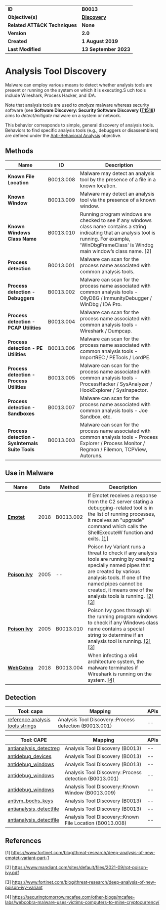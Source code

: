 <table>
<tr>
<td><b>ID</b></td>
<td><b>B0013</b></td>
</tr>
<tr>
<td><b>Objective(s)</b></td>
<td><b><a href="../discovery">Discovery</a></b></td>
</tr>
<tr>
<td><b>Related ATT&CK Techniques</b></td>
<td><b>None</b></td>
</tr>
<tr>
<td><b>Version</b></td>
<td><b>2.0</b></td>
</tr>
<tr>
<td><b>Created</b></td>
<td><b>1 August 2019</b></td>
</tr>
<tr>
<td><b>Last Modified</b></td>
<td><b>13 September 2023</b></td>
</tr>
</table>


# Analysis Tool Discovery

Malware can employ various means to detect whether analysis tools are present or running on the system on which it is executing.S uch tools include Wireshark, Process Hacker, and IDA. 

Note that analysis tools are used to *analyze* malware whereas security software (see **Software Discovery: Security Software Discovery ([T1518](https://attack.mitre.org/techniques/T1518/001/))** aims to *detect/mitigate* malware on a system or network.

This behavior corresponds to simple, general discovery of analysis tools. Behaviors to find specific analysis tools (e.g., debuggers or disassemblers) are defined under the [Anti-Behavioral Analysis](../anti-behavioral-analysis) objective.

## Methods

|Name|ID|Description|
|---|---|---|
|**Known File Location**|B0013.008|Malware may detect an analysis tool by the presence of a file in a known location.|
|**Known Window**|B0013.009|Malware may detect an analysis tool via the presence of a known window.|
|**Known Windows Class Name**|B0013.010|Running program windows are checked to see if any windows class name contains a string indicating that an analysis tool is running. For example, 'WinDbgFrameClass' is Windbg main window’s class name. [2]|
|**Process detection**|B0013.001|Malware can scan for the process name associated with common analysis tools.|
|**Process detection - Debuggers**|B0013.002|Malware can scan for the process name associated with common analysis tools - OllyDBG / ImmunityDebugger / WinDbg / IDA Pro.|
|**Process detection - PCAP Utilities**|B0013.004|Malware can scan for the process name associated with common analysis tools - Wireshark / Dumpcap.|
|**Process detection - PE Utilities**|B0013.006|Malware can scan for the process name associated with common analysis tools - ImportREC / PETools / LordPE.|
|**Process detection - Process Utilities**|B0013.005|Malware can scan for the process name associated with common analysis tools - ProcessHacker / SysAnalyzer / HookExplorer / SysInspector.|
|**Process detection - Sandboxes**|B0013.007|Malware can scan for the process name associated with common analysis tools - Joe Sandbox, etc.|
|**Process detection - SysInternals Suite Tools**|B0013.003|Malware can scan for the process name associated with common analysis tools - Process Explorer / Process Monitor / Regmon / Filemon, TCPView, Autoruns.|

## Use in Malware

|Name|Date|Method|Description|
|---|---|---|---|
|[**Emotet**](../xample-malware/emotet.md)|2018|B0013.002|If Emotet receives a response from the C2 server stating a debugging-related tool is in the list of running processes, it receives an "upgrade" command which calls the ShellExecuteW function and exits. [[1]](#1)|
|[**Poison Ivy**](../xample-malware/poison-ivy.md)|2005|--|Poison Ivy Variant runs a threat to check if any analysis tools are running by creating specially named pipes that are created by various analysis tools. If one of the named pipes cannot be created, it means one of the analysis tools is running. [[2]](#2) [[3]](#3)|
|[**Poison Ivy**](../xample-malware/poison-ivy.md)|2005|B0013.010|Poison Ivy goes through all the running program windows to check if any Windows class name contains a special string to determine if an analysis tool is running. [[2]](#2) [[3]](#3)|
|[**WebCobra**](../xample-malware/webcobra.md)|2018|B0013.004|When infecting a x64 architecture system, the malware terminates if Wireshark is running on the system. [[4]](#4)|

## Detection

|Tool: capa|Mapping|APIs|
|---|---|---|
|[reference analysis tools strings](https://github.com/mandiant/capa-rules/blob/master/anti-analysis/reference-analysis-tools-strings.yml)|Analysis Tool Discovery::Process detection (B0013.001)|--|

|Tool: CAPE|Mapping|APIs|
|---|---|---|
|[antianalysis_detectreg](https://github.com/CAPESandbox/community/tree/master/modules/signatures/antianalysis_detectreg.py)|Analysis Tool Discovery (B0013)|--|
|[antidebug_devices](https://github.com/CAPESandbox/community/tree/master/modules/signatures/antidebug_devices.py)|Analysis Tool Discovery (B0013)|--|
|[antidebug_windows](https://github.com/CAPESandbox/community/tree/master/modules/signatures/antidebug_windows.py)|Analysis Tool Discovery (B0013)|--|
|[antidebug_windows](https://github.com/CAPESandbox/community/tree/master/modules/signatures/antidebug_windows.py)|Analysis Tool Discovery::Process detection (B0013.001)|--|
|[antidebug_windows](https://github.com/CAPESandbox/community/tree/master/modules/signatures/antidebug_windows.py)|Analysis Tool Discovery::Known Window (B0013.009)|--|
|[antivm_bochs_keys](https://github.com/CAPESandbox/community/tree/master/modules/signatures/antivm_bochs_keys.py)|Analysis Tool Discovery (B0013)|--|
|[antianalysis_detectfile](https://github.com/CAPESandbox/community/tree/master/modules/signatures/antianalysis_detectfile.py)|Analysis Tool Discovery (B0013)|--|
|[antianalysis_detectfile](https://github.com/CAPESandbox/community/tree/master/modules/signatures/antianalysis_detectfile.py)|Analysis Tool Discovery::Known File Location (B0013.008)|--|

## References

<a name="1">[1]</a> https://www.fortinet.com/blog/threat-research/deep-analysis-of-new-emotet-variant-part-1

<a name="2">[2]</a> https://www.mandiant.com/sites/default/files/2021-09/rpt-poison-ivy.pdf

<a name="3">[3]</a> https://www.fortinet.com/blog/threat-research/deep-analysis-of-new-poison-ivy-variant

<a name="4">[4]</a> https://securingtomorrow.mcafee.com/other-blogs/mcafee-labs/webcobra-malware-uses-victims-computers-to-mine-cryptocurrency/
